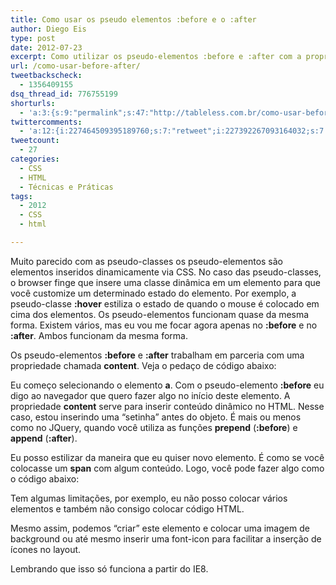 ```yaml
---
title: Como usar os pseudo elementos :before e o :after
author: Diego Eis
type: post
date: 2012-07-23
excerpt: Como utilizar os pseudo-elementos :before e :after com a propriedade content.
url: /como-usar-before-after/
tweetbackscheck:
  - 1356409155
dsq_thread_id: 776755199
shorturls:
  - 'a:3:{s:9:"permalink";s:47:"http://tableless.com.br/como-usar-before-after/";s:7:"tinyurl";s:26:"http://tinyurl.com/d8fuy2s";s:4:"isgd";s:19:"http://is.gd/veZvuf";}'
twittercomments:
  - 'a:12:{i:227464509395189760;s:7:"retweet";i:227392267093164032;s:7:"retweet";i:227385027426672640;s:7:"retweet";i:231018323461152768;s:7:"retweet";i:230764490201894912;s:7:"retweet";i:230763824305815553;s:7:"retweet";i:230377812429774848;s:7:"retweet";i:230292768524750849;s:7:"retweet";i:230281665841360896;s:7:"retweet";i:230281605665677312;s:7:"retweet";i:243824350191558659;s:7:"retweet";i:243817083832500224;s:7:"retweet";}'
tweetcount:
  - 27
categories:
  - CSS
  - HTML
  - Técnicas e Práticas
tags:
  - 2012
  - CSS
  - html

---
```

Muito parecido com as pseudo-classes os pseudo-elementos são elementos inseridos dinamicamente via CSS. No caso das pseudo-classes, o browser finge que insere uma classe dinâmica em um elemento para que você customize um determinado estado do elemento. Por exemplo, a pseudo-classe **:hover** estiliza o estado de quando o mouse é colocado em cima dos elementos. Os pseudo-elementos funcionam quase da mesma forma. Existem vários, mas eu vou me focar agora apenas no **:before** e no **:after**. Ambos funcionam da mesma forma.

Os pseudo-elementos **:before** e **:after** trabalham em parceria com uma propriedade chamada **content**. Veja o pedaço de código abaixo:



Eu começo selecionando o elemento **a**. Com o pseudo-elemento **:before** eu digo ao navegador que quero fazer algo no início deste elemento. A propriedade **content** serve para inserir conteúdo dinâmico no HTML. Nesse caso, estou inserindo uma &#8220;setinha&#8221; antes do objeto. É mais ou menos como no JQuery, quando você utiliza as funções **prepend** (**:before**) e **append** (**:after**).

Eu posso estilizar da maneira que eu quiser novo elemento. É como se você colocasse um **span** com algum conteúdo. Logo, você pode fazer algo como o código abaixo:



Tem algumas limitações, por exemplo, eu não posso colocar vários elementos e também não consigo colocar código HTML.
  
Mesmo assim, podemos &#8220;criar&#8221; este elemento e colocar uma imagem de background ou até mesmo inserir uma font-icon para facilitar a inserção de ícones no layout.

Lembrando que isso só funciona a partir do IE8.